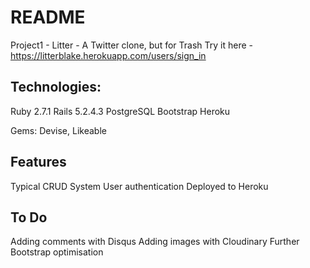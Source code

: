 # README

Project1 - Litter - A Twitter clone, but for Trash 
Try it here - https://litterblake.herokuapp.com/users/sign_in

## Technologies:

Ruby 2.7.1
Rails 5.2.4.3
PostgreSQL
Bootstrap
Heroku

Gems: Devise, Likeable 

## Features 

Typical CRUD System
User authentication
Deployed to Heroku

## To Do 

Adding comments with Disqus 
Adding images with Cloudinary
Further Bootstrap optimisation

